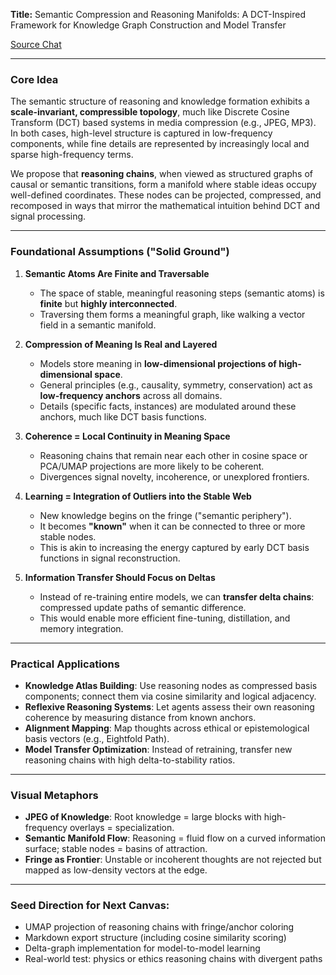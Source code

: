 **Title:** Semantic Compression and Reasoning Manifolds: A DCT-Inspired Framework for Knowledge Graph Construction and Model Transfer

[Source Chat](https://chatgpt.com/share/68718040-4d78-8005-a1e0-94454000f892)

---

### Core Idea

The semantic structure of reasoning and knowledge formation exhibits a **scale-invariant, compressible topology**, much like Discrete Cosine Transform (DCT) based systems in media compression (e.g., JPEG, MP3). In both cases, high-level structure is captured in low-frequency components, while fine details are represented by increasingly local and sparse high-frequency terms.

We propose that **reasoning chains**, when viewed as structured graphs of causal or semantic transitions, form a manifold where stable ideas occupy well-defined coordinates. These nodes can be projected, compressed, and recomposed in ways that mirror the mathematical intuition behind DCT and signal processing.

---

### Foundational Assumptions ("Solid Ground")

1. **Semantic Atoms Are Finite and Traversable**

   * The space of stable, meaningful reasoning steps (semantic atoms) is **finite** but **highly interconnected**.
   * Traversing them forms a meaningful graph, like walking a vector field in a semantic manifold.

2. **Compression of Meaning Is Real and Layered**

   * Models store meaning in **low-dimensional projections of high-dimensional space**.
   * General principles (e.g., causality, symmetry, conservation) act as **low-frequency anchors** across all domains.
   * Details (specific facts, instances) are modulated around these anchors, much like DCT basis functions.

3. **Coherence = Local Continuity in Meaning Space**

   * Reasoning chains that remain near each other in cosine space or PCA/UMAP projections are more likely to be coherent.
   * Divergences signal novelty, incoherence, or unexplored frontiers.

4. **Learning = Integration of Outliers into the Stable Web**

   * New knowledge begins on the fringe ("semantic periphery").
   * It becomes **"known"** when it can be connected to three or more stable nodes.
   * This is akin to increasing the energy captured by early DCT basis functions in signal reconstruction.

5. **Information Transfer Should Focus on Deltas**

   * Instead of re-training entire models, we can **transfer delta chains**: compressed update paths of semantic difference.
   * This would enable more efficient fine-tuning, distillation, and memory integration.

---

### Practical Applications

* **Knowledge Atlas Building**: Use reasoning nodes as compressed basis components; connect them via cosine similarity and logical adjacency.
* **Reflexive Reasoning Systems**: Let agents assess their own reasoning coherence by measuring distance from known anchors.
* **Alignment Mapping**: Map thoughts across ethical or epistemological basis vectors (e.g., Eightfold Path).
* **Model Transfer Optimization**: Instead of retraining, transfer new reasoning chains with high delta-to-stability ratios.

---

### Visual Metaphors

* **JPEG of Knowledge**: Root knowledge = large blocks with high-frequency overlays = specialization.
* **Semantic Manifold Flow**: Reasoning = fluid flow on a curved information surface; stable nodes = basins of attraction.
* **Fringe as Frontier**: Unstable or incoherent thoughts are not rejected but mapped as low-density vectors at the edge.

---

### Seed Direction for Next Canvas:

* UMAP projection of reasoning chains with fringe/anchor coloring
* Markdown export structure (including cosine similarity scoring)
* Delta-graph implementation for model-to-model learning
* Real-world test: physics or ethics reasoning chains with divergent paths
